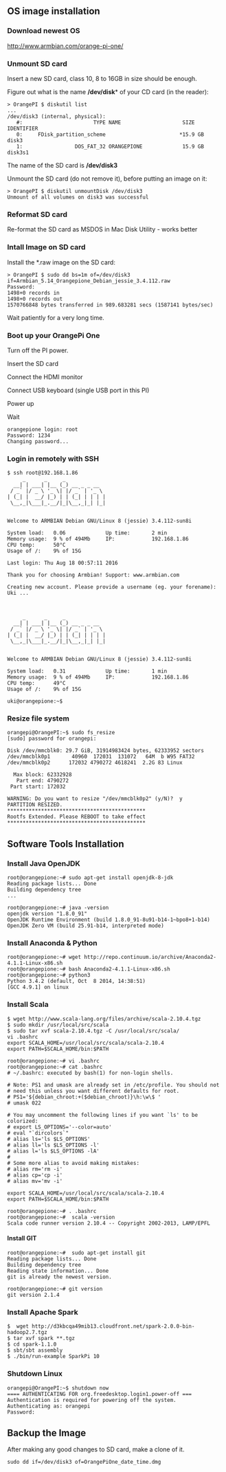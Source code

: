 ## OS image installation

### Download newest OS

http://www.armbian.com/orange-pi-one/

### Unmount SD card

Insert a new SD card, class 10, 8 to 16GB in size should be enough.

Figure out what is the name **/dev/disk*** of your CD card (in the reader):

```shell
> OrangePI $ diskutil list
...
/dev/disk3 (internal, physical):
   #:                       TYPE NAME                    SIZE       IDENTIFIER
   0:     FDisk_partition_scheme                        *15.9 GB    disk3
   1:                 DOS_FAT_32 ORANGEPIONE             15.9 GB    disk3s1
```

The name of the SD card is **/dev/disk3**

Unmount the SD card (do not remove it), before putting an image on it:

```shell
> OrangePI $ diskutil unmountDisk /dev/disk3
Unmount of all volumes on disk3 was successful
```



### Reformat SD card

Re-format the SD card as MSDOS in Mac Disk Utility - works better



### Intall Image on SD card

Install the *.raw image on the SD card:

```shell
> OrangePI $ sudo dd bs=1m of=/dev/disk3 if=Armbian_5.14_Orangepione_Debian_jessie_3.4.112.raw
Password:
1498+0 records in
1498+0 records out
1570766848 bytes transferred in 989.683281 secs (1587141 bytes/sec)
```

Wait patiently for a very long time.



### Boot up your OrangePi One

Turn off the PI power.

Insert the SD card

Connect the HDMI monitor

Connect USB keyboard (single USB port in this PI)

Power up

Wait 

```shell
orangepione login: root
Password: 1234
Changing password...
```



### Login in remotely with SSH





```shell
$ ssh root@192.168.1.86
     _      _     _             
  __| | ___| |__ (_) __ _ _ __  
 / _` |/ _ \ '_ \| |/ _` | '_ \ 
| (_| |  __/ |_) | | (_| | | | |
 \__,_|\___|_.__/|_|\__,_|_| |_|
                                

Welcome to ARMBIAN Debian GNU/Linux 8 (jessie) 3.4.112-sun8i 

System load:   0.06            	Up time:       2 min		
Memory usage:  9 % of 494Mb  	IP:            192.168.1.86 
CPU temp:      50°C           	
Usage of /:    9% of 15G    	

Last login: Thu Aug 18 00:57:11 2016

Thank you for choosing Armbian! Support: www.armbian.com

Creating new account. Please provide a username (eg. your forename): Uki ...



     _      _     _             
  __| | ___| |__ (_) __ _ _ __  
 / _` |/ _ \ '_ \| |/ _` | '_ \ 
| (_| |  __/ |_) | | (_| | | | |
 \__,_|\___|_.__/|_|\__,_|_| |_|
                                

Welcome to ARMBIAN Debian GNU/Linux 8 (jessie) 3.4.112-sun8i 

System load:   0.31            	Up time:       1 min		
Memory usage:  9 % of 494Mb  	IP:            192.168.1.86 
CPU temp:      49°C           	
Usage of /:    9% of 15G    	

uki@orangepione:~$ 
```



### Resize file system

```
orangepi@OrangePI:~$ sudo fs_resize
[sudo] password for orangepi: 

Disk /dev/mmcblk0: 29.7 GiB, 31914983424 bytes, 62333952 sectors
/dev/mmcblk0p1       40960  172031  131072   64M  b W95 FAT32
/dev/mmcblk0p2      172032 4790272 4618241  2.2G 83 Linux

  Max block: 62332928
   Part end: 4790272
 Part start: 172032

WARNING: Do you want to resize "/dev/mmcblk0p2" (y/N)?  y
PARTITION RESIZED.
*********************************************
Rootfs Extended. Please REBOOT to take effect
*********************************************
```



## Software Tools Installation

### Install Java OpenJDK

```shell
root@orangepione:~# sudo apt-get install openjdk-8-jdk
Reading package lists... Done
Building dependency tree   
...

root@orangepione:~# java -version
openjdk version "1.8.0_91"
OpenJDK Runtime Environment (build 1.8.0_91-8u91-b14-1~bpo8+1-b14)
OpenJDK Zero VM (build 25.91-b14, interpreted mode)
```



### Install Anaconda & Python

```shell
root@orangepione:~# wget http://repo.continuum.io/archive/Anaconda2-4.1.1-Linux-x86.sh
root@orangepione:~# bash Anaconda2-4.1.1-Linux-x86.sh
root@orangepione:~# python3
Python 3.4.2 (default, Oct  8 2014, 14:38:51) 
[GCC 4.9.1] on linux
```



### Install Scala

```shell
$ wget http://www.scala-lang.org/files/archive/scala-2.10.4.tgz
$ sudo mkdir /usr/local/src/scala
$ sudo tar xvf scala-2.10.4.tgz -C /usr/local/src/scala/
vi .bashrc
export SCALA_HOME=/usr/local/src/scala/scala-2.10.4
export PATH=$SCALA_HOME/bin:$PATH

root@orangepione:~# vi .bashrc
root@orangepione:~# cat .bashrc 
# ~/.bashrc: executed by bash(1) for non-login shells.

# Note: PS1 and umask are already set in /etc/profile. You should not
# need this unless you want different defaults for root.
# PS1='${debian_chroot:+($debian_chroot)}\h:\w\$ '
# umask 022

# You may uncomment the following lines if you want `ls' to be colorized:
# export LS_OPTIONS='--color=auto'
# eval "`dircolors`"
# alias ls='ls $LS_OPTIONS'
# alias ll='ls $LS_OPTIONS -l'
# alias l='ls $LS_OPTIONS -lA'
#
# Some more alias to avoid making mistakes:
# alias rm='rm -i'
# alias cp='cp -i'
# alias mv='mv -i'

export SCALA_HOME=/usr/local/src/scala/scala-2.10.4
export PATH=$SCALA_HOME/bin:$PATH

root@orangepione:~# . .bashrc 
root@orangepione:~#  scala -version
Scala code runner version 2.10.4 -- Copyright 2002-2013, LAMP/EPFL
```



#### Install GIT

```shell
root@orangepione:~#  sudo apt-get install git
Reading package lists... Done
Building dependency tree       
Reading state information... Done
git is already the newest version.

root@orangepione:~# git version
git version 2.1.4
```



### Install Apache Spark

```shell
$  wget http://d3kbcqa49mib13.cloudfront.net/spark-2.0.0-bin-hadoop2.7.tgz
$ tar xvf spark **.tgz 
$ cd spark-1.1.0
$ sbt/sbt assembly
$ ./bin/run-example SparkPi 10
```



### Shutdown Linux

```
orangepi@OrangePI:~$ shutdown now
==== AUTHENTICATING FOR org.freedesktop.login1.power-off ===
Authentication is required for powering off the system.
Authenticating as: orangepi
Password: 

```

## Backup the Image

After making any good changes to SD card, make a clone of it. 

```shell
sudo dd if=/dev/disk3 of=OrangePiOne_date_time.dmg
```


